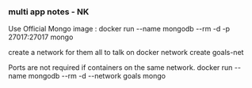 ### multi app notes - NK 
Use Official Mongo image : docker run --name mongodb --rm -d -p 27017:27017 mongo

create a network for them all to talk on 
  docker network create goals-net 

Ports are not required if containers on the same network. 
  docker run --name mongodb --rm -d --network goals mongo